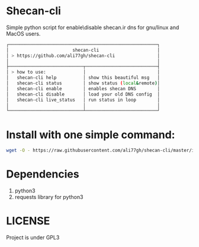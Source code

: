 # Shecan-cli
Simple python script for enable\disable shecan.ir dns for gnu/linux and MacOS users.

```bash
┌────────────────────────────────────────────────────────┐
│                        shecan-cli                      │
│ > https://github.com/ali77gh/shecan-cli                │
│                                                        │
├────────────────────────────┬───────────────────────────┤
│ > how to use:              │                           │
│   shecan-cli help          │ show this beautiful msg   │
│   shecan-cli status        │ show status (local&remote)│
│   shecan-cli enable        │ enables shecan DNS        │
│   shecan-cli disable       │ load your old DNS config  │
│   shecan-cli live_status   │ run status in loop        │
│                            │                           │
└────────────────────────────┴───────────────────────────┘

```

# Install with one simple command:

```bash
wget -O - https://raw.githubusercontent.com/ali77gh/shecan-cli/master/install.sh | sudo bash
```

# Dependencies
1. python3
2. requests library for python3

# LICENSE
Project is under GPL3

